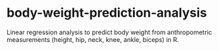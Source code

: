 # body-weight-prediction-analysis
Linear regression analysis to predict body weight from anthropometric measurements (height, hip, neck, knee, ankle, biceps) in R.
